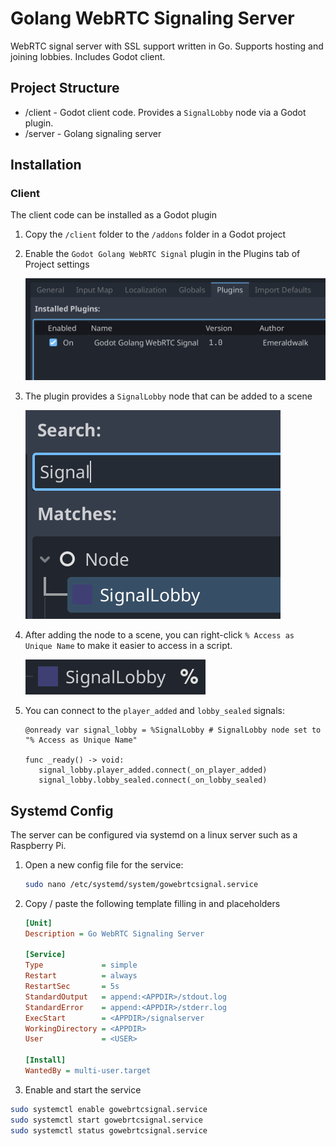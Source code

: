 # Golang WebRTC Signaling Server

WebRTC signal server with SSL support written in Go. Supports hosting and joining lobbies. Includes Godot client.

## Project Structure

- /client - Godot client code. Provides a `SignalLobby` node via a Godot plugin.
- /server - Golang signaling server

## Installation

### Client

The client code can be installed as a Godot plugin

1. Copy the `/client` folder to the `/addons` folder in a Godot project
1. Enable the `Godot Golang WebRTC Signal` plugin in the Plugins tab of Project settings

   ![Plugin Settings](docs/plugin-settings.png)

1. The plugin provides a `SignalLobby` node that can be added to a scene

   ![SignalLobby](docs/signal-lobby.png)

1. After adding the node to a scene, you can right-click `% Access as Unique Name` to make it easier to access in a script.

   ![SignalLobby % Access as Unique Name](docs/signal-lobby-node.png)

1. You can connect to the `player_added` and `lobby_sealed` signals:

   ```gdscript
   @onready var signal_lobby = %SignalLobby # SignalLobby node set to "% Access as Unique Name"

   func _ready() -> void:
      signal_lobby.player_added.connect(_on_player_added)
      signal_lobby.lobby_sealed.connect(_on_lobby_sealed)
   ```

## Systemd Config

The server can be configured via systemd on a linux server such as a Raspberry Pi.

1. Open a new config file for the service:

   ```sh
   sudo nano /etc/systemd/system/gowebrtcsignal.service
   ```

1. Copy / paste the following template filling in <USER> and <APPDIR> placeholders

   ```ini
   [Unit]
   Description = Go WebRTC Signaling Server

   [Service]
   Type             = simple
   Restart          = always
   RestartSec       = 5s
   StandardOutput   = append:<APPDIR>/stdout.log
   StandardError    = append:<APPDIR>/stderr.log
   ExecStart        = <APPDIR>/signalserver
   WorkingDirectory = <APPDIR>
   User             = <USER>

   [Install]
   WantedBy = multi-user.target
   ```

1. Enable and start the service

```sh
sudo systemctl enable gowebrtcsignal.service
sudo systemctl start gowebrtcsignal.service
sudo systemctl status gowebrtcsignal.service
```
